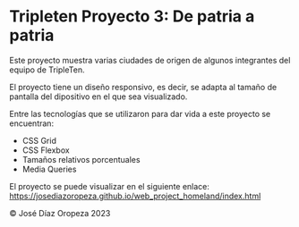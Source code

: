 # Tripleten Proyecto 3: De patria a patria

Este proyecto muestra varias ciudades de origen de algunos integrantes del equipo de TripleTen.

El proyecto tiene un diseño responsivo, es decir, se adapta al tamaño de pantalla del dipositivo en el que sea visualizado.

Entre las tecnologías que se utilizaron para dar vida a este proyecto se encuentran:

- CSS Grid
- CSS Flexbox
- Tamaños relativos porcentuales
- Media Queries

El proyecto se puede visualizar en el siguiente enlace:
https://josediazoropeza.github.io/web_project_homeland/index.html

© José Díaz Oropeza 2023

